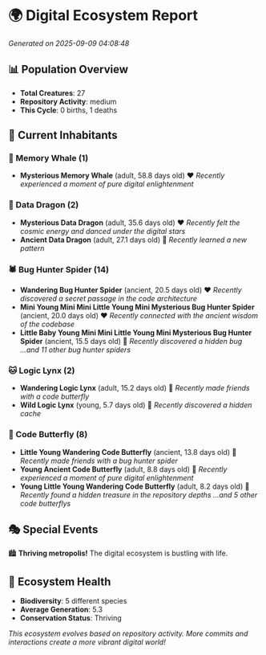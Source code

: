 # 🌍 Digital Ecosystem Report
*Generated on 2025-09-09 04:08:48*

## 📊 Population Overview
- **Total Creatures**: 27
- **Repository Activity**: medium
- **This Cycle**: 0 births, 1 deaths

## 👥 Current Inhabitants

### 🐋 Memory Whale (1)
- **Mysterious Memory Whale** (adult, 58.8 days old) ❤️
  *Recently experienced a moment of pure digital enlightenment*

### 🐉 Data Dragon (2)
- **Mysterious Data Dragon** (adult, 35.6 days old) ❤️
  *Recently felt the cosmic energy and danced under the digital stars*
- **Ancient Data Dragon** (adult, 27.1 days old) 💚
  *Recently learned a new pattern*

### 🕷️ Bug Hunter Spider (14)
- **Wandering Bug Hunter Spider** (ancient, 20.5 days old) ❤️
  *Recently discovered a secret passage in the code architecture*
- **Mini Young Mini Mini Little Young Mini Mysterious Bug Hunter Spider** (ancient, 20.0 days old) ❤️
  *Recently connected with the ancient wisdom of the codebase*
- **Little Baby Young Mini Mini Little Young Mini Mysterious Bug Hunter Spider** (ancient, 15.5 days old) 💛
  *Recently discovered a hidden bug*
  *...and 11 other bug hunter spiders*

### 🐱 Logic Lynx (2)
- **Wandering Logic Lynx** (adult, 15.2 days old) 💛
  *Recently made friends with a code butterfly*
- **Wild Logic Lynx** (young, 5.7 days old) 💚
  *Recently discovered a hidden cache*

### 🦋 Code Butterfly (8)
- **Little Young Wandering Code Butterfly** (ancient, 13.8 days old) 💛
  *Recently made friends with a bug hunter spider*
- **Young Ancient Code Butterfly** (adult, 8.8 days old) 💚
  *Recently experienced a moment of pure digital enlightenment*
- **Young Little Young Wandering Code Butterfly** (adult, 8.2 days old) 💛
  *Recently found a hidden treasure in the repository depths*
  *...and 5 other code butterflys*

## 🎭 Special Events

🏙️ **Thriving metropolis!** The digital ecosystem is bustling with life.

## 🔬 Ecosystem Health
- **Biodiversity**: 5 different species
- **Average Generation**: 5.3
- **Conservation Status**: Thriving

*This ecosystem evolves based on repository activity. More commits and interactions create a more vibrant digital world!*